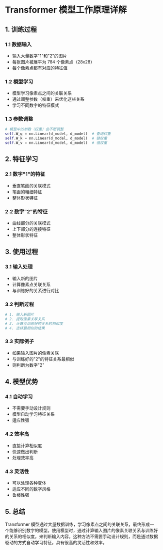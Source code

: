 # Transformer 模型工作原理详解

## 1. 训练过程

### 1.1 数据输入

- 输入大量数字"1"和"2"的图片
- 每张图片被展平为 784 个像素点（28x28）
- 每个像素点都有对应的特征值

### 1.2 模型学习

- 模型学习像素点之间的关联关系
- 通过调整参数（权重）来优化这些关系
- 学习不同数字的特征模式

### 1.3 参数调整

```python
# 模型中的参数（权重）会不断调整
self.W_q = nn.Linear(d_model, d_model)  # 查询权重
self.W_k = nn.Linear(d_model, d_model)  # 键权重
self.W_v = nn.Linear(d_model, d_model)  # 值权重
```

## 2. 特征学习

### 2.1 数字"1"的特征

- 垂直笔画的关联模式
- 笔画的粗细特征
- 整体形状特征

### 2.2 数字"2"的特征

- 曲线部分的关联模式
- 上下部分的连接特征
- 整体形状特征

## 3. 使用过程

### 3.1 输入处理

- 输入新的图片
- 计算像素点关联关系
- 与训练好的关系进行对比

### 3.2 判断过程

```python
# 1. 输入新图片
# 2. 提取像素关联关系
# 3. 计算与训练好的关系的相似度
# 4. 选择最相似的结果
```

### 3.3 实际例子

- 如果输入图片的像素关联
- 与训练好的"2"的特征关系最相似
- 则判断为数字"2"

## 4. 模型优势

### 4.1 自动学习

- 不需要手动设计规则
- 模型自动学习特征关系
- 适应性强

### 4.2 效率高

- 直接计算相似度
- 快速做出判断
- 处理效率高

### 4.3 灵活性

- 可以处理各种变体
- 适应不同的数字风格
- 鲁棒性强

## 5. 总结

Transformer 模型通过大量数据训练，学习像素点之间的关联关系，最终形成一个能够识别数字的模型。使用模型时，通过计算输入图片的像素关联关系与训练好的关系的相似度，来判断输入内容。这种方法不需要手动设计规则，而是通过数据驱动的方式自动学习特征，具有很高的灵活性和效率。
